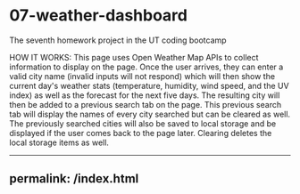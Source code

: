 # 07-weather-dashboard
The seventh homework project in the UT coding bootcamp

HOW IT WORKS:
This page uses Open Weather Map APIs to collect information to display on the page. Once the user arrives, they can enter a
valid city name (invalid inputs will not respond) which will then show the current day's weather stats (temperature, humidity,
wind speed, and the UV index) as well as the forecast for the next five days. The resulting city will then be added to a previous
search tab on the page.
This previous search tab will display the names of every city searched but can be cleared as well. The previously searched cities
will also be saved to local storage and be displayed if the user comes back to the page later. Clearing deletes the local storage
items as well.

---
permalink: /index.html
---
